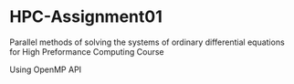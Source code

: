 # HPC-Assignment01
Parallel methods of solving the systems of ordinary differential equations for High Preformance Computing Course


Using OpenMP API 

